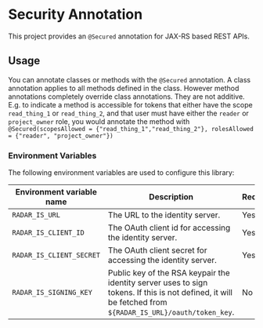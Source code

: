 Security Annotation
===================
This project provides an `@Secured` annotation for JAX-RS based REST APIs.

Usage
-----

You can annotate classes or methods with the `@Secured` annotation. A class annotation applies to all methods defined in the class. However method annotations completely override class annotations. They are not additive. E.g. to indicate a method is accessible for tokens that either have the scope `read_thing_1` or `read_thing_2`, and that user must have either the `reader` or `project_owner` role, you would annotate the method with `@Secured(scopesAllowed = {"read_thing_1","read_thing_2"}, rolesAllowed = {"reader", "project_owner"})`

### Environment Variables

The following environment variables are used to configure this library:

| Environment variable name   | Description                                                                                                                                               | Required |
|-----------------------------|-----------------------------------------------------------------------------------------------------------------------------------------------------------|----------|
| `RADAR_IS_URL`              | The URL to the identity server.                                                                                                                           | Yes      |
| `RADAR_IS_CLIENT_ID`        | The OAuth client id for accessing the identity server.                                                                                                    | Yes      |
| `RADAR_IS_CLIENT_SECRET`    | The OAuth client secret for accessing the identity server.                                                                                                | Yes      |
| `RADAR_IS_SIGNING_KEY`      | Public key of the RSA keypair the identity server uses to sign tokens. If this is not defined, it will be fetched from `${RADAR_IS_URL}/oauth/token_key`. | No       |


